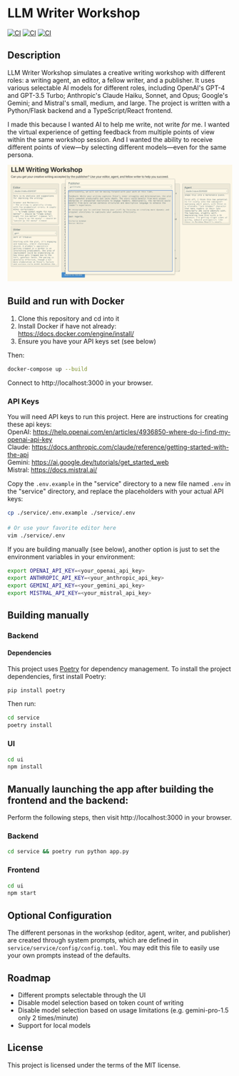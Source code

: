 # LLM Writer Workshop

[![CI](https://github.com/jrrobison1/llm-writer-workshop/actions/workflows/backend.yml/badge.svg)](https://github.com/jrrobison1/llm-writer-workshop/actions/workflows/backend.yml) [![CI](https://github.com/jrrobison1/llm-writer-workshop/actions/workflows/frontend.yml/badge.svg)](https://github.com/jrrobison1/llm-writer-workshop/actions/workflows/frontend.yml) [![CI](https://github.com/jrrobison1/llm-writer-workshop/actions/workflows/docker.yml/badge.svg)](https://github.com/jrrobison1/llm-writer-workshop/actions/workflows/docker.yml)


## Description
LLM Writer Workshop simulates a creative writing workshop with different roles: a writing agent, an editor, a fellow writer, and a publisher. It uses various selectable AI models for different roles, including OpenAI's GPT-4 and GPT-3.5 Turbo; Anthropic's Claude Haiku, Sonnet, and Opus; Google's Gemini; and Mistral's small, medium, and large. The project is written with a Python/Flask backend and a TypeScript/React frontend.

I made this because I wanted AI to help me write, not write _for_ me. I wanted the virtual experience of getting feedback from multiple points of view within the same workshop session. And I wanted the ability to receive different points of view—by selecting different models—even for the same persona.

![Publisher Feedback](/.images/publisher_feedback.png "Publisher Feedback")

## Build and run with Docker
1. Clone this repository and cd into it
2. Install Docker if have not already: https://docs.docker.com/engine/install/
3. Ensure you have your API keys set (see below)

Then:
```sh
docker-compose up --build
```

Connect to http://localhost:3000 in your browser.


### API Keys
You will need API keys to run this project. Here are instructions for creating these api keys:<br />
OpenAI: https://help.openai.com/en/articles/4936850-where-do-i-find-my-openai-api-key<br />
Claude: https://docs.anthropic.com/claude/reference/getting-started-with-the-api<br />
Gemini: https://ai.google.dev/tutorials/get_started_web<br />
Mistral: https://docs.mistral.ai/

Copy the `.env.example` in the "service" directory to a new file named `.env` in the "service" directory, and replace the placeholders with your actual API keys:

```sh
cp ./service/.env.example ./service/.env

# Or use your favorite editor here
vim ./service/.env
```

If you are building manually (see below), another option is just to set the environment variables in your environment:<br />
```sh
export OPENAI_API_KEY=<your_openai_api_key>
export ANTHROPIC_API_KEY=<your_anthropic_api_key>
export GEMINI_API_KEY=<your_gemini_api_key>
export MISTRAL_API_KEY=<your_mistral_api_key>
```


## Building manually

### Backend
#### Dependencies
This project uses [Poetry](https://python-poetry.org/) for dependency management. To install the project dependencies, first install Poetry:
```sh
pip install poetry
```
Then run:
```sh
cd service
poetry install
```


### UI
```sh
cd ui
npm install
```




## Manually launching the app after building the frontend and the backend:
Perform the following steps, then visit http://localhost:3000 in your browser.

### Backend
```sh
cd service && poetry run python app.py
```

### Frontend
```sh
cd ui
npm start
```

## Optional Configuration
The different personas in the workshop (editor, agent, writer, and publisher) are created through system prompts, which are defined in `service/service/config/config.toml`. You may edit this file to easily use your own prompts instead of the defaults.

## Roadmap
- Different prompts selectable through the UI
- Disable model selection based on token count of writing
- Disable model selection based on usage limitations (e.g. gemini-pro-1.5 only 2 times/minute)
- Support for local models

## License
This project is licensed under the terms of the MIT license.
